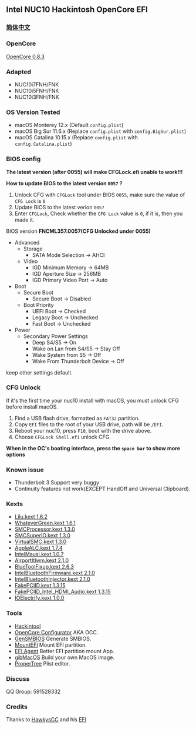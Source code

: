 
## Intel NUC10 Hackintosh OpenCore EFI

### [简体中文](README.zh_CN.md)

### OpenCore

[OpenCore 0.8.3](https://github.com/acidanthera/OpenCorePkg)


### Adapted

- NUC10i7FNH/FNK
- NUC10i5FNH/FNK
- NUC10i3FNH/FNK


### OS Version Tested

- macOS Monterey 12.x (Default `config.plist`)
- macOS Big Sur 11.6.x (Replace `config.plist` with `config.BigSur.plist`)
- macOS Catalina 10.15.x (Replace `config.plist` with `config.Catalina.plist`)


### BIOS config

**The latest version (after 0055) will make CFGLock.efi unable to work!!!**

**How to update BIOS to the latest version `0057` ?** 
1. Unlock CFG with `CFGLock` tool under BIOS `0055`, make sure the value of `CFG Lock` is `0`
2. Update BIOS to the latest verion `0057`
3. Enter `CFGLock`, Check whether the `CFG Lock` value is `0`, if it is, then you made it.

BIOS version **FNCML357.0057(CFG Unlocked under 0055)**

+ Advanced
  - Storage
    * SATA Mode Selection -> AHCI
  - Video
    * IGD Minimum Memory -> 64MB
    * IGD Aperture Size -> 256MB
    * IGD Primary Video Port -> Auto
+ Boot 
  - Secure Boot
    * Secure Boot -> Disabled
  - Boot Priority
    * UEFI Boot -> Checked
    * Legacy Boot -> Unchecked
    * Fast Boot -> Unchecked
+ Power
  - Secondary Power Settings
    * Deep S4/S5 -> On
    * Wake on Lan from S4/S5 -> Stay Off
    * Wake System from S5 -> Off
    * Wake From Thunderbolt Device -> Off

keep other settings default.


### CFG Unlock

If it's the first time your nuc10 install with macOS, you must unlock CFG before install macOS.

1. Find a USB flash drive, formatted as `FAT32` partition.
2. Copy `EFI` files to the root of your USB drive, path will be `/EFI`.
3. Reboot your nuc10, press `F10`, boot with the drive above. 
4. Choose `CFGLock Shell.efi` unlock CFG. 

**When in the OC's booting interface, press the `space bar` to show more options**


### Known issue

- Thunderbolt 3 Support very buggy
- Continuity features not work(EXCEPT HandOff and Universal Clipboard).


### Kexts

- [Lilu.kext 1.6.2](https://github.com/acidanthera/Lilu)
- [WhateverGreen.kext 1.6.1](https://github.com/acidanthera/WhateverGreen)
- [SMCProcessor.kext 1.3.0](https://github.com/acidanthera/VirtualSMC)
- [SMCSuperIO.kext 1.3.0](https://github.com/acidanthera/VirtualSMC)
- [VirtualSMC.kext 1.3.0](https://github.com/acidanthera/VirtualSMC)
- [AppleALC.kext 1.7.4](https://github.com/acidanthera/AppleALC)
- [IntelMausi.kext 1.0.7](https://github.com/acidanthera/IntelMausi)
- [AirportItlwm.kext 2.1.0](https://github.com/OpenIntelWireless/itlwm)
- [BlueToolFixup.kext 2.6.3](https://github.com/acidanthera/BrcmPatchRAM)
- [IntelBluetoothFirmware.kext 2.1.0](https://github.com/OpenIntelWireless/IntelBluetoothFirmware)
- [IntelBluetoothInjector.kext 2.1.0](https://github.com/OpenIntelWireless/IntelBluetoothFirmware)
- [FakePCIID.kext 1.3.15](https://bitbucket.org/RehabMan/os-x-fake-pci-id)
- [FakePCIID_Intel_HDMI_Audio.kext 1.3.15](https://bitbucket.org/RehabMan/os-x-fake-pci-id)
- [IOElectrify.kext 1.0.0](https://github.com/the-darkvoid/macOS-IOElectrify)

### Tools

- [Hackintool](https://github.com/headkaze/Hackintool) 
- [OpenCore Configurator](https://mackie100projects.altervista.org/opencore-configurator/) AKA OCC.
- [GenSMBIOS](https://github.com/corpnewt/GenSMBIOS) Generate SMBIOS.
- [MountEFI](https://github.com/corpnewt/MountEFI) Mount EFI partition.
- [EFI Agent](https://github.com/headkaze/EFI-Agent) Better EFI partition mount App.
- [gibMacOS](https://github.com/corpnewt/gibMacOS) Build your own MacOS image.
- [ProperTree](https://github.com/corpnewt/ProperTree) Plist editor.


### Discuss

QQ Group: 591528332


### Credits

Thanks to [HawkysCC](https://github.com/HawkysCC) and his [EFI](https://github.com/HawkysCC/Hackintosh-NUC10i7)
